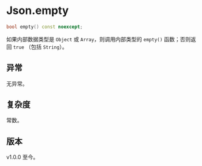 # **Json.empty**

```cpp
bool empty() const noexcept;
```

如果内部数据类型是 `Object` 或 `Array`，则调用内部类型的 `empty()` 函数；否则返回 `true` （包括 `String`）。

## 异常

无异常。

## 复杂度

常数。

## 版本

v1.0.0 至今。



